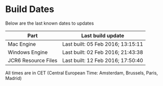 # Build Dates

Below are the last known dates to updates

Part | Last build update
-----|-----
Mac Engine | Last built: 05 Feb 2016; 13:15:11
Windows Engine | Last built: 02 Feb 2016; 21:43:38
JCR6 Resource Files | Last built: 12 Feb 2016; 17:50:40
All times are in CET (Central European Time: Amsterdam, Brussels, Paris, Madrid)




